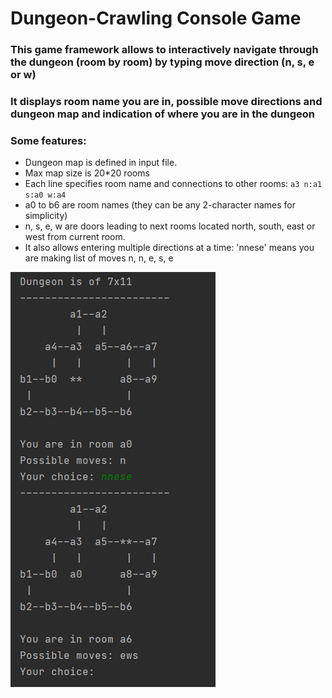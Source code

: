 # Dungeon-Crawling Console Game

### This game framework allows to interactively navigate through the dungeon (room by room) by typing move direction (n, s, e or w)
### It displays room name you are in, possible move directions and dungeon map and indication of where you are in the dungeon

### Some features:
- Dungeon map is defined in input file.
- Max map size is 20*20 rooms
- Each line specifies room name and connections to other rooms: `a3 n:a1 s:a0 w:a4`
- a0 to b6 are room names (they can be any 2-character names for simplicity)
- n, s, e, w are doors leading to next rooms located north, south, east or west from current room.
- It also allows entering multiple directions at a time: 'nnese' means you are making list of moves n, n, e, s, e

![example.png](example.png)
